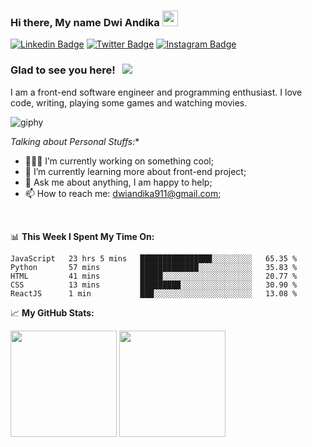 ### Hi there, My name Dwi Andika</a> <img src="https://media.giphy.com/media/hvRJCLFzcasrR4ia7z/giphy.gif" width="25px">

[![Linkedin Badge](https://img.shields.io/badge/-LinkedIn-0e76a8?style=flat-square&logo=Linkedin&logoColor=white)](https://www.linkedin.com/in/dwi-a-8b7a1996/)
[![Twitter Badge](https://img.shields.io/badge/-Twitter-00acee?style=flat-square&logo=Twitter&logoColor=white)](https://twitter.com/dhikad19)
[![Instagram Badge](https://img.shields.io/badge/-Instagram-e4405f?style=flat-square&logo=Instagram&logoColor=white)](https://instagram.com/gkassym/)

### Glad to see you here! &nbsp; ![](https://visitor-badge.glitch.me/badge?page_id=dhikad19.dhikad19)

I am a front-end software engineer and programming enthusiast. I love code, writing, playing some games and watching movies.

![giphy](https://user-images.githubusercontent.com/90226201/134319332-c88bd27c-8021-44cd-a1b2-0aec066cf318.gif)

*Talking about Personal Stuffs:**

- 👨🏻‍💻 I’m currently working on something cool;
- 🚀 I’m currently learning more about front-end project;
- 💬 Ask me about anything, I am happy to help;
- 📫 How to reach me: dwiandika911@gmail.com;
</br>

📊 **This Week I Spent My Time On:**
<!--START_SECTION:waka-->
```text
JavaScript   23 hrs 5 mins   ████████████████░░░░░░░░░   65.35 % 
Python       57 mins         █████████████░░░░░░░░░░░░   35.83 % 
HTML         41 mins         █████░░░░░░░░░░░░░░░░░░░░   20.77 % 
CSS          13 mins         █████████░░░░░░░░░░░░░░░░   30.90 % 
ReactJS      1 min           ███░░░░░░░░░░░░░░░░░░░░░░   13.08 % 
```
<!--END_SECTION:waka-->

📈 **My GitHub Stats:**

<p>
<img height="170em" src="https://github-readme-stats.vercel.app/api?username=dhikad19&show_icons=true&hide_border=true&&count_private=true&include_all_commits=true"/>
  <img height="170em" src="https://github-readme-stats.vercel.app/api/top-langs/?username=dhikad19&exclude_repo=KNN-Image-Classification&show_icons=true&hide_border=true&layout=compact&langs_count=8"/>
</p>

